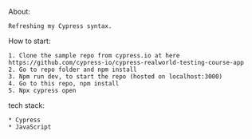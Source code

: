 About:

    Refreshing my Cypress syntax.


How to start:

    1. Clone the sample repo from cypress.io at here https://github.com/cypress-io/cypress-realworld-testing-course-app
    2. Go to repo folder and npm install
    3. Npm run dev, to start the repo (hosted on localhost:3000)
    4. Go to this repo, npm install
    5. Npx cypress open

tech stack:

    * Cypress
    * JavaScript